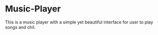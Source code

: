 # Music-Player
This is a music player with a simple yet beautiful interface for user to play songs and chil.
